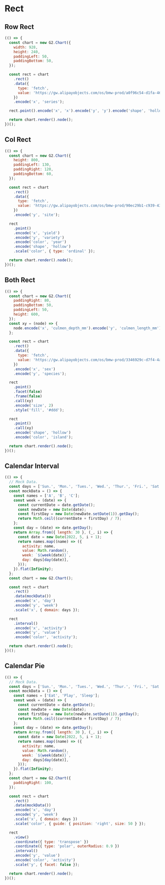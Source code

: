 # Rect

## Row Rect

```js
(() => {
  const chart = new G2.Chart({
    width: 928,
    height: 240,
    paddingLeft: 50,
    paddingBottom: 50,
  });

  const rect = chart
    .rect()
    .data({
      type: 'fetch',
      value: 'https://gw.alipayobjects.com/os/bmw-prod/a0f96c54-d1fa-46c8-b6ef-548e2f700a6d.json',
    })
    .encode('x', 'series');

  rect.point().encode('x', 'x').encode('y', 'y').encode('shape', 'hollow');

  return chart.render().node();
})();
```

## Col Rect

```js
(() => {
  const chart = new G2.Chart({
    height: 800,
    paddingLeft: 130,
    paddingRight: 120,
    paddingBottom: 60,
  });

  const rect = chart
    .rect()
    .data({
      type: 'fetch',
      value: 'https://gw.alipayobjects.com/os/bmw-prod/90ec29b1-c939-434e-8bbb-ce5fa27c62a7.json',
    })
    .encode('y', 'site');

  rect
    .point()
    .encode('x', 'yield')
    .encode('y', 'variety')
    .encode('color', 'year')
    .encode('shape', 'hollow')
    .scale('color', { type: 'ordinal' });

  return chart.render().node();
})();
```

## Both Rect

```js
(() => {
  const chart = new G2.Chart({
    paddingRight: 80,
    paddingBottom: 50,
    paddingLeft: 50,
    height: 600,
  });
  const xy = (node) => {
    node.encode('x', 'culmen_depth_mm').encode('y', 'culmen_length_mm');
  };

  const rect = chart
    .rect()
    .data({
      type: 'fetch',
      value: 'https://gw.alipayobjects.com/os/bmw-prod/3346929c-d7f4-4a81-8edc-c4c6d028ab96.json',
    })
    .encode('x', 'sex')
    .encode('y', 'species');

  rect
    .point()
    .facet(false)
    .frame(false)
    .call(xy)
    .encode('size', 2)
    .style('fill', '#ddd');

  rect
    .point()
    .call(xy)
    .encode('shape', 'hollow')
    .encode('color', 'island');

  return chart.render().node();
})();
```

## Calendar Interval

```js
(() => {
  // Mock Data.
  const days = ['Sun.', 'Mon.', 'Tues.', 'Wed.', 'Thur.', 'Fri.', 'Sat.'];
  const mockData = () => {
    const names = ['A', 'B', 'C'];
    const week = (date) => {
      const currentDate = date.getDate();
      const newDate = new Date(date);
      const firstDay = new Date(newDate.setDate(1)).getDay();
      return Math.ceil((currentDate + firstDay) / 7);
    };
    const day = (date) => date.getDay();
    return Array.from({ length: 30 }, (_, i) => {
      const date = new Date(2022, 5, i + 1);
      return names.map((name) => ({
        activity: name,
        value: Math.random(),
        week: `${week(date)}`,
        day: days[day(date)],
      }));
    }).flat(Infinity);
  };
  const chart = new G2.Chart();

  const rect = chart
    .rect()
    .data(mockData())
    .encode('x', 'day')
    .encode('y', 'week')
    .scale('x', { domain: days });

  rect
    .interval()
    .encode('x', 'activity')
    .encode('y', 'value')
    .encode('color', 'activity');

  return chart.render().node();
})();
```

## Calendar Pie

```js
(() => {
  // Mock Data.
  const days = ['Sun.', 'Mon.', 'Tues.', 'Wed.', 'Thur.', 'Fri.', 'Sat.'];
  const mockData = () => {
    const names = ['Eat', 'Play', 'Sleep'];
    const week = (date) => {
      const currentDate = date.getDate();
      const newDate = new Date(date);
      const firstDay = new Date(newDate.setDate(1)).getDay();
      return Math.ceil((currentDate + firstDay) / 7);
    };
    const day = (date) => date.getDay();
    return Array.from({ length: 30 }, (_, i) => {
      const date = new Date(2022, 5, i + 1);
      return names.map((name) => ({
        activity: name,
        value: Math.random(),
        week: `${week(date)}`,
        day: days[day(date)],
      }));
    }).flat(Infinity);
  };
  const chart = new G2.Chart({
    paddingRight: 100,
  });

  const rect = chart
    .rect()
    .data(mockData())
    .encode('x', 'day')
    .encode('y', 'week')
    .scale('x', { domain: days })
    .scale('color', { guide: { position: 'right', size: 50 } });

  rect
    .view()
    .coordinate({ type: 'transpose' })
    .coordinate({ type: 'polar', outerRadius: 0.9 })
    .interval()
    .encode('y', 'value')
    .encode('color', 'activity')
    .scale('y', { facet: false });

  return chart.render().node();
})();
```

<!-- ## Facet Callback -->

<!-- G2.render({
  transform: [
    {
      type: 'fetch',
      value: 'https://gw.alipayobjects.com/os/bmw-prod/3346929c-d7f4-4a81-8edc-c4c6d028ab96.json',
    },
  ],
  type: 'rect',
  paddingRight: 80,
  paddingBottom: 50,
  paddingLeft: 50,
  height: 600,
  encode: {
    x: 'sex',
    y: 'species',
  },
  children: (facet) => {
    const { columnIndex, rowIndex } = facet;
    return columnIndex !== rowIndex
      ? {
          type: 'point',
          encode: {
            x: 'culmen_depth_mm',
            y: 'culmen_length_mm',
            shape: 'hollowPoint',
          },
        }
      : {
          type: 'point',
          encode: {
            x: 'culmen_depth_mm',
            y: 'culmen_length_mm',
            shape: 'hollowPoint',
            color: 'red',
          },
        };
  },
}); -->
